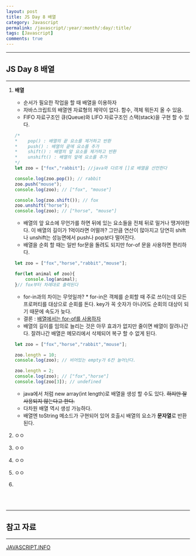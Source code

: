 ```yaml
---
layout: post
title: JS Day 8 배열
category: Javascript
permalink: /javascript/:year/:month/:day/:title/
tags: [Javascript]
comments: true
---
```


---

## JS Day 8 배열

---

1. **배열**

   * 순서가 필요한 작업을 할 때 배열을 이용하자
   * 자바스크립트의 배열엔 자료형의 제약이 없다. 함수, 객체 뭐든지 올 수 있음.
   * FIFO 자료구조인 큐(Queue)와 LIFO 자료구조인 스택(stack)을 구현 할 수 있다.

   ```javascript
   /*
   *	pop() : 배열의 끝 요소를 제거하고 반환
   *	push() : 배열의 끝에 요소를 추가
   *	shift() : 배열의 앞 요소를 제거하고 반환
   *	unshift() : 배열의 앞에 요소를 추가
   */
   let zoo = ["fox","rabbit"]; //java와 다르게 []로 배열을 선언한다
   
   console.log(zoo.pop()); // rabbit
   zoo.push("mouse");
   console.log(zoo); // ["fox", "mouse"]
   
   console.log(zoo.shift()); // fox
   zoo.unshift("horse");
   console.log(zoo); // ["horse", "mouse"]
   ```

   * 배열의 앞 요소에 무언가를 하면 뒤에 있는 요소들을 전체 뒤로 밀거나 땡겨야한다. 이 배열의 길이가 1억이라면 어떨까? 그만큼 연산이 많아지고 당연히 shift나 unshift는 성능면에서 push나 pop보다 떨어진다. 
   * 배열을 순회 할 때는 일반 for문을 돌려도 되지만 for-of 문을 사용하면 편리하다.

   ```javascript
   let zoo = ["fox","horse","rabbit","mouse"];
   
   for(let animal of zoo){
       console.log(animal);
   }// fox부터 차례대로 출력된다
   ```

   * for-in과의 차이는 무엇일까? 	* for-in은 객체를 순회할 때 주로 쓰이는데 모든 프로퍼티를 대상으로 순회를 돈다. key가 꼭 숫자가 아니어도 순회의 대상이 되기 때문에 속도가 늦다.
   * 결론 : <u>배열에서는 for-of를 사용하자</u> 
   * 배열의 길이를 임의로 늘리는 것은 아무 효과가 없지만 줄이면 배열이 잘려나간다. 잘려나간 배열은 메모리에서 삭제되어 복구 할 수 없게 된다.

   ```javascript
   let zoo = ["fox","horse","rabbit","mouse"];
   
   zoo.length = 10;
   console.log(zoo); // 비어있는 empty가 6칸 늘어난다.
   
   zoo.length = 2;
   console.log(zoo); // ["fox","horse"]
   console.log(zoo[3]); // undefined
   ```

   * java에서 처럼 new array(int length)로 배열을 생성 할 수도 있다. ~~하지만 잘 사용되지 않는다고 한다.~~
   * 다차원 배열 역시 생성 가능하다.
   * 배열엔 toString 메소드가 구현되어 있어 호출시 배열의 요소가 **문자열**로 반환된다.

2. ㅇㅇ

3. ㅇㅇ

4. ㅇㅇ

5. ㅇㅇ

6. 

<br>

<br>

---

## 참고 자료

---

[JAVASCRIPT.INFO](https://ko.javascript.info/)